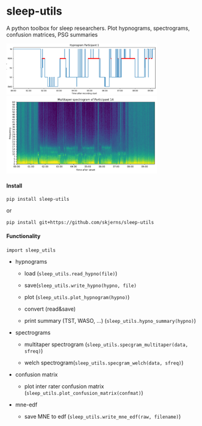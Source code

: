 # sleep-utils

A python toolbox for sleep researchers. Plot hypnograms, spectrograms, confusion matrices, PSG summaries

<img src="./assets/d1f7592a94f0f39c4d672c5913e161ec16193458.png" title="" alt="sample_hypnogram.png" width="394">

<img src="./assets/c49446ae6d84dee6e13ae14034dd12eb6bbdb48d.png" title="" alt="spectrogram_multitaper.png" width="395">

#### Install

```
pip install sleep-utils
```

or

```
pip install git+https://github.com/skjerns/sleep-utils
```

#### Functionality

`import sleep_utils`

- hypnograms
  
  - load (`sleep_utils.read_hypno(file)`)
  
  - save(`sleep_utils.write_hypno(hypno, file)`
  
  - plot (`sleep_utils.plot_hypnogram(hypno)`)
  
  - convert (read&save)
  
  - print summary (TST, WASO, ...) (`sleep_utils.hypno_summary(hypno)`)

- spectrograms
  
  - multitaper spectrogram (`sleep_utils.specgram_multitaper(data, sfreq)`)
  
  - welch spectrogram(`sleep_utils.specgram_welch(data, sfreq)`)

- confusion matrix
  
  - plot inter rater confusion matrix (`sleep_utils.plot_confusion_matrix(confmat)`)

- mne-edf
  
  - save MNE to edf (`sleep_utils.write_mne_edf(raw, filename)`)
